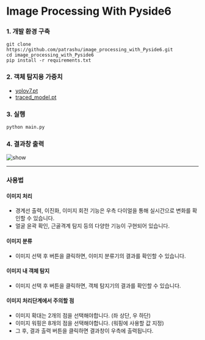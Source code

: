 # Image Processing With Pyside6

### 1. 개발 환경 구축

```
git clone https://github.com/patrashu/image_processing_with_Pyside6.git
cd image_processing_with_Pyside6
pip install -r requirements.txt
```

### 2. 객체 탐지용 가중치

- [yolov7.pt](https://drive.google.com/file/d/1GeUhf_MHBBcEPyZf9Cg95kR1rMpcqkIA/view?usp=share_link)
- [traced_model.pt](https://drive.google.com/file/d/1lEgiWru9c53Rtin3NbeBRJ0Nw9o3NY4U/view?usp=share_link)

### 3. 실행

```python
python main.py
```

### 4. 결과창 출력

![show](https://user-images.githubusercontent.com/78347296/200880020-8f2179d6-d572-4573-876a-45193398d9e8.jpg)

<hr>

### 사용법

#### 이미지 처리

- 경계선 출력, 이진화, 이미지 회전 기능은 우측 다이얼을 통해 실시간으로 변화를 확인할 수 있습니다.
- 얼굴 윤곽 확인, 근골격계 탐지 등의 다양한 기능이 구현되어 있습니다.

#### 이미지 분류

- 이미지 선택 후 버튼을 클릭하면, 이미지 분류기의 결과를 확인할 수 있습니다.

#### 이미지 내 객체 탐지

- 이미지 선택 후 버튼을 클릭하면, 객체 탐지기의 결과를 확인할 수 있습니다.

#### 이미지 처리단계에서 주의할 점

- 이미지 확대는 2개의 점을 선택해야합니다. (좌 상단, 우 하단)
- 이미지 워핑은 8개의 점을 선택해야합니다. (워핑에 사용할 값 지정)
- 그 후, 결과 출력 버튼을 클릭하면 결과창이 우측에 출력됩니다.

